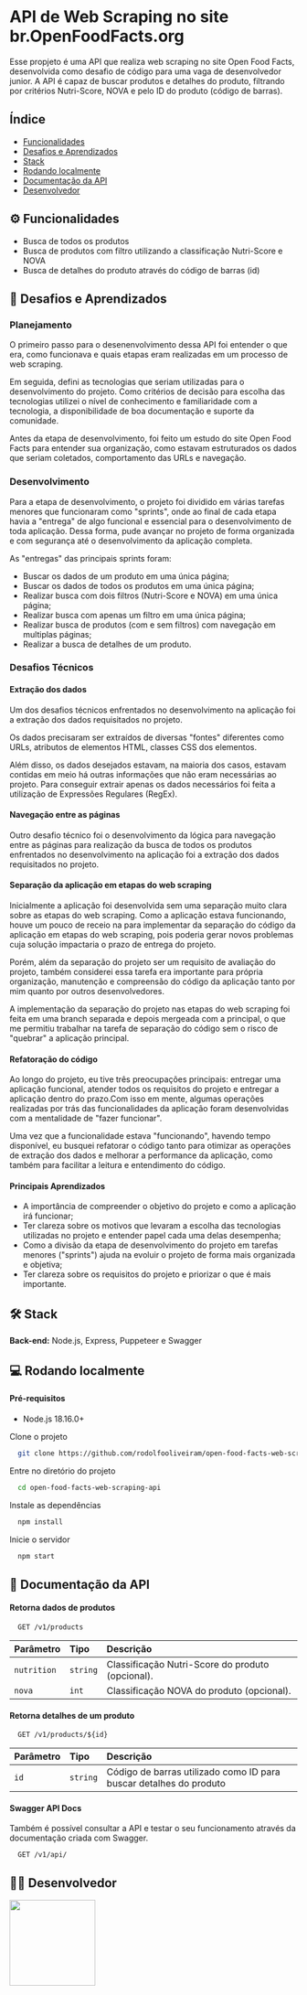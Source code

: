 # API de Web Scraping no site br.OpenFoodFacts.org

Esse propjeto é uma API que realiza web scraping no site Open Food Facts, desenvolvida como desafio de código para uma vaga de desenvolvedor junior. A API é capaz de buscar produtos e detalhes do produto, filtrando por critérios Nutri-Score, NOVA e pelo ID do produto (código de barras).

## Índice

- [Funcionalidades](#⚙-funcionalidades)
- [Desafios e Aprendizados](#🚀-desafios-e-aprendizados)
- [Stack](#🛠-stack)
- [Rodando localmente](#💻-rodando-localmente)
- [Documentação da API](#📄-documentação-da-api)
- [Desenvolvedor](#👨‍🚀-desenvolvedor)

## ⚙ Funcionalidades

- Busca de todos os produtos
- Busca de produtos com filtro utilizando a classificação Nutri-Score e NOVA
- Busca de detalhes do produto através do código de barras (id)

## 🚀 Desafios e Aprendizados

### Planejamento

O primeiro passo para o desenenvolvimento dessa API foi entender o que era, como funcionava e quais etapas eram realizadas em um processo de web scraping.

Em seguida, defini as tecnologias que seriam utilizadas para o desenvolvimento do projeto. Como critérios de decisão para escolha das tecnologias utilizei o nível de conhecimento e familiaridade com a tecnologia, a disponibilidade de boa documentação e suporte da comunidade.

Antes da etapa de desenvolvimento, foi feito um estudo do site Open Food Facts para entender sua organização, como estavam estruturados os dados que seriam coletados, comportamento das URLs e navegação.

### Desenvolvimento

Para a etapa de desenvolvimento, o projeto foi dividido em várias tarefas menores que funcionaram como "sprints", onde ao final de cada etapa havia a "entrega" de algo funcional e essencial para o desenvolvimento de toda aplicação. Dessa forma, pude avançar no projeto de forma organizada e com segurança até o desenvolvimento da aplicação completa.

As "entregas" das principais sprints foram:

- Buscar os dados de um produto em uma única página;
- Buscar os dados de todos os produtos em uma única página;
- Realizar busca com dois filtros (Nutri-Score e NOVA) em uma única página;
- Realizar busca com apenas um filtro em uma única página;
- Realizar busca de produtos (com e sem filtros) com navegação em multiplas páginas;
- Realizar a busca de detalhes de um produto.

### Desafios Técnicos

#### Extração dos dados

Um dos desafios técnicos enfrentados no desenvolvimento na aplicação foi a extração dos dados requisitados no projeto.

Os dados precisaram ser extraídos de diversas "fontes" diferentes como URLs, atributos de elementos HTML, classes CSS dos elementos.

Além disso, os dados desejados estavam, na maioria dos casos, estavam contidas em meio há outras informações que não eram necessárias ao projeto. Para conseguir extrair apenas os dados necessários foi feita a utilização de Expressões Regulares (RegEx).

#### Navegação entre as páginas

Outro desafio técnico foi o desenvolvimento da lógica para navegação entre as páginas para realização da busca de todos os produtos enfrentados no desenvolvimento na aplicação foi a extração dos dados requisitados no projeto.

#### Separação da aplicação em etapas do web scraping

Inicialmente a aplicação foi desenvolvida sem uma separação muito clara sobre as etapas do web scraping. Como a aplicação estava funcionando, houve um pouco de receio na para implementar da separação do código da aplicação em etapas do web scraping, pois poderia gerar novos problemas cuja solução impactaria o prazo de entrega do projeto.

Porém, além da separação do projeto ser um requisito de avaliação do projeto, também considerei essa tarefa era importante para própria organização, manutenção e compreensão do código da aplicação tanto por mim quanto por outros desenvolvedores.

A implementação da separação do projeto nas etapas do web scraping foi feita em uma branch separada e depois mergeada com a principal, o que me permitiu trabalhar na tarefa de separação do código sem o risco de "quebrar" a aplicação principal.

#### Refatoração do código

Ao longo do projeto, eu tive três preocupações principais: entregar uma aplicação funcional, atender todos os requisitos do projeto e entregar a aplicação dentro do prazo.Com isso em mente, algumas operações realizadas por trás das funcionalidades da aplicação foram desenvolvidas com a mentalidade de "fazer funcionar".

Uma vez que a funcionalidade estava "funcionando", havendo tempo disponível, eu busquei refatorar o código tanto para otimizar as operações de extração dos dados e melhorar a performance da aplicação, como também para facilitar a leitura e entendimento do código.

#### Principais Aprendizados

- A importância de compreender o objetivo do projeto e como a aplicação irá funcionar;
- Ter clareza sobre os motivos que levaram a escolha das tecnologias utilizadas no projeto e entender papel cada uma delas desempenha;
- Como a divisão da etapa de desenvolvimento do projeto em tarefas menores ("sprints") ajuda na evoluir o projeto de forma mais organizada e objetiva;
- Ter clareza sobre os requisitos do projeto e priorizar o que é mais importante.

## 🛠 Stack

**Back-end:** Node.js, Express, Puppeteer e Swagger

## 💻 Rodando localmente

#### Pré-requisitos

- Node.js 18.16.0+

Clone o projeto

```bash
  git clone https://github.com/rodolfooliveiram/open-food-facts-web-scraping-api.git
```

Entre no diretório do projeto

```bash
  cd open-food-facts-web-scraping-api
```

Instale as dependências

```bash
  npm install
```

Inicie o servidor

```bash
  npm start
```

## 📄 Documentação da API

#### Retorna dados de produtos

```http
  GET /v1/products
```

| Parâmetro   | Tipo     | Descrição                                        |
| :---------- | :------- | :----------------------------------------------- |
| `nutrition` | `string` | Classificação Nutri-Score do produto (opcional). |
| `nova`      | `int`    | Classificação NOVA do produto (opcional).        |

#### Retorna detalhes de um produto

```http
  GET /v1/products/${id}
```

| Parâmetro | Tipo     | Descrição                                                          |
| :-------- | :------- | :----------------------------------------------------------------- |
| `id`      | `string` | Código de barras utilizado como ID para buscar detalhes do produto |

#### Swagger API Docs

Também é possível consultar a API e testar o seu funcionamento através da documentação criada com Swagger.

```http
  GET /v1/api/
```

## 👨‍🚀 Desenvolvedor

<a href="https://www.linkedin.com/in/rodolfooliveiram">
  <img width="150em" src="https://img.shields.io/badge/Rodolfo Oliveira-0a66c2?style=flat&logo=linkedin&logoColor=white&labelColor=0a66c2" />
</a>
